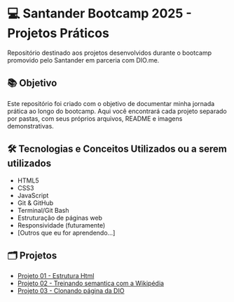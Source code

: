 # 💻 Santander Bootcamp 2025 - Projetos Práticos

Repositório destinado aos projetos desenvolvidos durante o bootcamp promovido pelo Santander em parceria com DIO.me.

## 📚 Objetivo

Este repositório foi criado com o objetivo de documentar minha jornada prática ao longo do bootcamp. Aqui você encontrará cada projeto separado por pastas, com seus próprios arquivos, README e imagens demonstrativas.

## 🛠️ Tecnologias e Conceitos Utilizados ou a serem utilizados

- HTML5
- CSS3
- JavaScript
- Git & GitHub
- Terminal/Git Bash
- Estruturação de páginas web
- Responsividade (futuramente)
- [Outros que eu for aprendendo...]

## 🗂️ Projetos

- [Projeto 01 - Estrutura Html](./Projeto-01-estrutura-html)
- [Projeto 02 - Treinando semantica com a Wikipédia](./Projeto-02-Wikipédia-html)
- [Projeto 03 - Clonando página da DIO](/Projeto-03-CloneDio-css)
